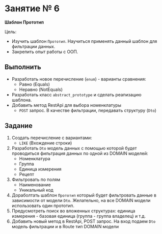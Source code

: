 # Занятие № 6
**Шаблон Прототип**

Цель:
- Изучить шаблон `Прототип`. Научиться применять данный шаблон для фильтрации данных.
- Закрепить опыт работы с ООП.
 
## Выполнить
* Разработать новое перечисление (`enum`) - варианты сравнения:
	- Равно (Equals)
	- Неравно (NotEquals)
* Разработать класс  `abstract_prototype` и сделать реапизацию шаблона.
* Добавить метод RestApi для выбора номенклатуры
	- `POST` запрос. В качестве фильтрации, передавать структуру (`Dto`) 

## Задание
1. Создать перечисление с вариантами:
	- `LIKE` (Вхождение строки)
2. Разработать `Dto` модель данных  с помощью которой будет проводиться фильтрация данных по  одной из DOMAIN моделей:
 	- Номенклатура
 	- Группа
 	- Единица измерения
 	- Рецепт
3. Фильтровать по полям
	- Наименование
	- Уникальный код
3. Дораболтать шаблон `Прототип` который будет фильтровать данные в зависимости от модели `Dto`. 
Желательно, на все DOMAIN модели использовать один прототип.
4. Предусмотреть поиск во вложенных структурах: единица измерения - базовая единица (группа - группа владелец) и т.д.
5. Добавить новый метод в RestApi, POST запрос. 
   На вход подаем `Dto` модель фильтрации и в Route тип DOMAIN модели
 
